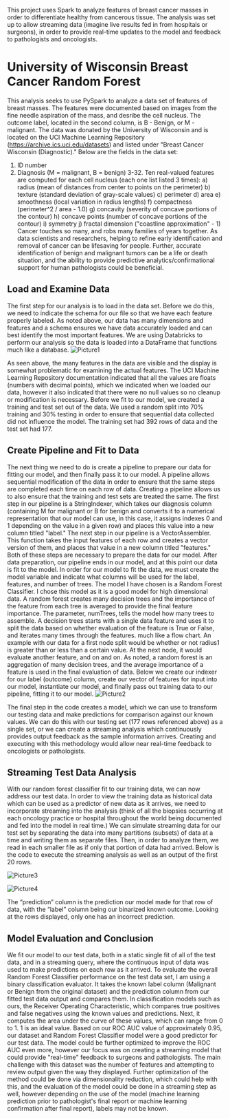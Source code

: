 This project uses Spark to analyze features of breast cancer masses in order to differentiate healthy from cancerous tissue.  The analysis was set up to allow streaming data (imagine live results fed in from hospitals or surgeons), in order to provide real-time updates to the model and feedback to pathologists and oncologists.

# University of Wisconsin Breast Cancer Random Forest
This analysis seeks to use PySpark to analyze a data set of features of breast masses. The features were documented based on images from the fine needle aspiration of the mass, and desribe the cell nucleus. The outcome label, located in the second column, is B - Benign, or M - malignant. The data was donated by the University of Wisconsin and is located on the UCI Machine Learning Repository (https://archive.ics.uci.edu/datasets) and listed under "Breast Cancer Wisconsin (Diagnostic)."
Below are the fields in the data set:
1.	ID number
2.	Diagnosis (M = malignant, B = benign)
3-32. Ten real-valued features are computed for each cell nucleus (each one list listed 3 times):
a) radius (mean of distances from center to points on the perimeter)
b) texture (standard deviation of gray-scale values)
c) perimeter
d) area
e) smoothness (local variation in radius lengths)
f) compactness (perimeter^2 / area - 1.0)
g) concavity (severity of concave portions of the contour)
h) concave points (number of concave portions of the contour)
i) symmetry 
j) fractal dimension ("coastline approximation" - 1)
Cancer touches so many, and robs many families of years together. As data scientists and researchers, helping to refine early identification and removal of cancer can be lifesaving for people. Further, accurate identification of benign and malignant tumors can be a life or death situation, and the ability to provide predictive analytics/confirmational support for human pathologists could be beneficial.

## Load and Examine Data
The first step for our analysis is to load in the data set. Before we do this, we need to indicate the schema for our file so that we have each feature properly labeled. As noted above, our data has many dimensions and features and a schema ensures we have data accurately loaded and can best identify the most important features.  We are using Databricks to perform our analysis so the data is loaded into a DataFrame that functions much like a database.
 ![Picture1](https://github.com/lonnagee/Breast_Cancer_Random_Forest/assets/136399598/061f93a4-8d95-43e2-bfc0-57c21a4e53c2)

As seen above, the many features in the data are visible and the display is somewhat problematic for examining the actual features.  The UCI Machine Learning Repository documentation indicated that all the values are floats (numbers with decimal points), which we indicated when we loaded our data, however it also indicated that there were no null values so no cleanup or modification is necessary.  Before we fit to our model, we created a training and test set out of the data.  We used a random split into 70% training and 30% testing in order to ensure that sequential data collected did not influence the model.  The training set had 392 rows of data and the test set had 177.  
## Create Pipeline and Fit to Data
The next thing we need to do is create a pipeline to prepare our data for fitting our model, and then finally pass it to our model. A pipeline allows sequential modification of the data in order to ensure that the same steps are completed each time on each row of data. Creating a pipeline allows us to also ensure that the training and test sets are treated the same. The first step in our pipeline is a StringIndexer, which takes our diagnosis column (containing M for malignant or B for benign and converts it to a numerical representation that our model can use, in this case, it assigns indexes 0 and 1 depending on the value in a given row) and places this value into a new column titled "label." The next step in our pipeline is a VectorAssembler. This function takes the input features of each row and creates a vector version of them, and places that value in a new column titled "features." Both of these steps are necessary to prepare the data for our model. After data preparation, our pipeline ends in our model, and at this point our data is fit to the model. In order for our model to fit the data, we must create the model variable and indicate what columns will be used for the label, features, and number of trees. The model I have chosen is a Random Forest Classifier. I chose this model as it is a good model for high dimensional data. A random forest creates many decision trees and the importance of the feature from each tree is averaged to provide the final feature importance. The parameter, numTrees, tells the model how many trees to assemble. A decision trees starts with a single data feature and uses it to split the data based on whether evaluation of the feature is True or False, and iterates many times through the features. much like a flow chart. An example with our data for a first node split would be whether or not radius1 is greater than or less than a certain value. At the next node, it would evaluate another feature, and on and on. As noted, a random forest is an aggregation of many decision trees, and the average importance of a feature is used in the final evaluation of data.
Below we create our indexer for our label (outcome) column, create our vector of features for input into our model, instantiate our model, and finally pass out training data to our pipeline, fitting it to our model.
 ![Picture2](https://github.com/lonnagee/Breast_Cancer_Random_Forest/assets/136399598/c8fc6f3b-2404-4455-9c9f-c9b741251fdc)

The final step in the code creates a model, which we can use to transform our testing data and make predictions for comparison against our known values.  We can do this with our testing set (177 rows referenced above) as a single set, or we can create a streaming analysis which continuously provides output feedback as the sample information arrives.  Creating and executing with this methodology would allow near real-time feedback to oncologists or pathologists.

## Streaming Test Data Analysis
With our random forest classifier fit to our training data, we can now address our test data. In order to view the training data as historical data which can be used as a predictor of new data as it arrives, we need to incorporate streaming into the analysis (think of all the biopsies occurring at each oncology practice or hospital throughout the world being documented and fed into the model in real time.)
We can simulate streaming data for our test set by separating the data into many partitions (subsets) of data at a time and writing them as separate files.  Then, in order to analyze them, we read in each smaller file as if only that portion of data had arrived.  Below is the code to execute the streaming analysis as well as an output of the first 20 rows.
 
![Picture3](https://github.com/lonnagee/Breast_Cancer_Random_Forest/assets/136399598/e083ec8a-3c90-4004-8e9e-7fae7e0417e0)

![Picture4](https://github.com/lonnagee/Breast_Cancer_Random_Forest/assets/136399598/34609448-4aa3-4714-ad7d-95b2ff9f7c08)

The “prediction” column is the prediction our model made for that row of data, with the “label” column being our binarized known outcome.  Looking at the rows displayed, only one has an incorrect prediction.

## Model Evaluation and Conclusion
We fit our model to our test data, both in a static single fit of all of the test data, and in a streaming query, where the continuous input of data was used to make predictions on each row as it arrived. To evaluate the overall Random Forest Classifier performance on the test data set, I am using a binary classification evaluator. It takes the known label column (Malignant or Benign from the original dataset) and the prediction column from our fitted test data output and compares them. In classification models such as ours, the Receiver Operating Characteristic, which compares true positives and false negatives using the known values and predictions. Next, it computes the area under the curve of these values, which can range from 0 to 1. 1 is an ideal value.
Based on our ROC AUC value of approximately 0.95, our dataset and Random Forest Classifier model were a good predictor for our test data. The model could be further optimized to improve the ROC AUC even more, however our focus was on creating a streaming model that could provide "real-time" feedback to surgeons and pathologists. The main challenge with this dataset was the number of features and attempting to review output given the way they displayed. Further optimization of the method could be done via dimensionality reduction, which could help with this, and the evaluation of the model could be done in a streaming step as well, however depending on the use of the model (machine learning prediction prior to pathologist's final report or machine learning confirmation after final report), labels may not be known.

